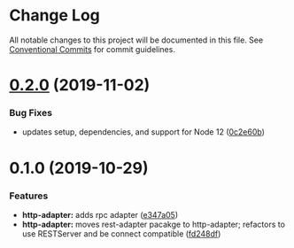 # Change Log

All notable changes to this project will be documented in this file.
See [Conventional Commits](https://conventionalcommits.org) for commit guidelines.

# [0.2.0](https://github.com/rafamel/karmic/compare/v0.1.0...v0.2.0) (2019-11-02)


### Bug Fixes

* updates setup, dependencies, and support for Node 12 ([0c2e60b](https://github.com/rafamel/karmic/commit/0c2e60bb0aba07de4fcc67dff85c8cd5ebd54e38))





# 0.1.0 (2019-10-29)


### Features

* **http-adapter:** adds rpc adapter ([e347a05](https://github.com/rafamel/karmic/commit/e347a057b84ee9de606f5df291055d28925316e9))
* **http-adapter:** moves rest-adapter pacakge to http-adapter; refactors to use RESTServer and be connect compatible ([fd248df](https://github.com/rafamel/karmic/commit/fd248dffe133151557c93a97cb7be1922f95fb05))
